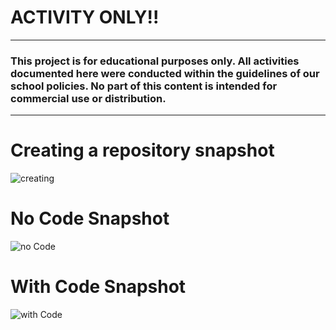 # ACTIVITY ONLY!!
------------------------------------------------------------------------------------------------
### This project is for educational purposes only. All activities documented here were conducted within the guidelines of our school policies. No part of this content is intended for commercial use or distribution.
------------------------------------------------------------------------------------------------
# Creating a repository snapshot
![creating](https://github.com/user-attachments/assets/988ef808-349f-4433-a344-9cf92c62c877)
# No Code Snapshot
![no Code](https://github.com/user-attachments/assets/ad4bbc3f-8d6e-4ede-a2da-ab78dd4f9213)
# With Code Snapshot
![with Code](https://github.com/user-attachments/assets/7e66e978-9918-434a-aebb-2d2128bd10c0)
